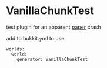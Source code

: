 # VanillaChunkTest
test plugin for an apparent [paper](https://github.com/PaperMC/Paper/) crash

add to bukkit.yml to use
```
worlds:
  world:
    generator: VanillaChunkTest
```
